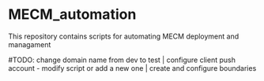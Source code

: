 # MECM_automation
This repository contains scripts for automating MECM deployment and managament

#TODO:
change domain name from dev to test |
configure client push account - modify script or add a new one | create and configure boundaries
